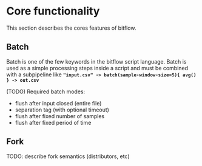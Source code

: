 # Core functionality

This section describes the cores features of bitflow.

## Batch 

Batch is one of the few keywords in the bitflow script language. Batch is used as a simple processing steps inside a script and must be combined with a subpipeline like **`"input.csv" -> batch(sample-window-size=5){ avg() } -> out.csv`**

(TODO) Required batch modes:
- flush after input closed (entire file)
- separation tag (with optional timeout)
- flush after fixed number of samples
- flush after fixed period of time

## Fork

TODO: describe fork semantics (distributors, etc)
